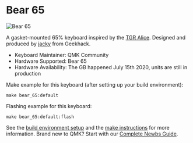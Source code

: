 # Bear 65

![Bear 65](https://i.imgur.com/W1sVP1Tl.jpg)

A gasket-mounted 65% keyboard inspired by the [TGR Alice](https://github.com/qmk/qmk_firmware/tree/master/keyboards/tgr/alice). Designed and produced by [jacky](https://geekhack.org/index.php?action=profile;u=63864) from Geekhack.

* Keyboard Maintainer: QMK Community
* Hardware Supported: Bear 65
* Hardware Availability: The GB happened July 15th 2020, units are still in production

Make example for this keyboard (after setting up your build environment):

    make bear_65:default

Flashing example for this keyboard:

    make bear_65:default:flash

See the [build environment setup](https://docs.qmk.fm/#/getting_started_build_tools) and the [make instructions](https://docs.qmk.fm/#/getting_started_make_guide) for more information. Brand new to QMK? Start with our [Complete Newbs Guide](https://docs.qmk.fm/#/newbs).
